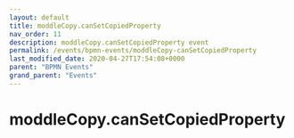 ```yaml
---
layout: default
title: moddleCopy.canSetCopiedProperty 
nav_order: 11
description: moddleCopy.canSetCopiedProperty event
permalink: /events/bpmn-events/moddleCopy-canSetCopiedProperty
last_modified_date: 2020-04-27T17:54:08+0000
parent: "BPMN Events"
grand_parent: "Events"
---
```


# moddleCopy.canSetCopiedProperty
